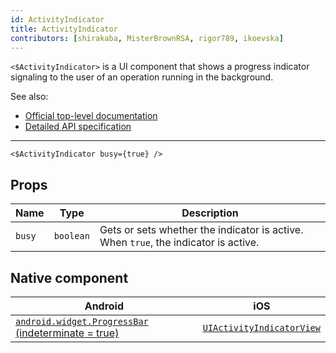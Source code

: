 ```yaml
---
id: ActivityIndicator
title: ActivityIndicator
contributors: [shirakaba, MisterBrownRSA, rigor789, ikoevska]
---
```


`<$ActivityIndicator>` is a UI component that shows a progress indicator signaling to the user of an operation running in the background.

See also:

* [Official top-level documentation](https://docs.nativescript.org/ui/components/activity-indicator)
* [Detailed API specification](https://docs.nativescript.org/api-reference/classes/_ui_activity_indicator_.activityindicator)

---

```tsx
<$ActivityIndicator busy={true} />
```

<!-- [> screenshots for=ActivityIndicator <] -->

## Props

| Name | Type | Description |
|------|------|-------------|
| `busy` | `boolean` | Gets or sets whether the indicator is active. When `true`, the indicator is active.

## Native component

| Android | iOS |
|---------|-----|
| [`android.widget.ProgressBar` (indeterminate = true)](https://developer.android.com/reference/android/widget/ProgressBar.html)	| [`UIActivityIndicatorView`](https://developer.apple.com/documentation/uikit/uiactivityindicatorview)
